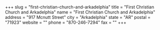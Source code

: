 +++
slug = "first-christian-church-and-arkadelphia"
title = "First Christian Church and Arkadelphia"
name = "First Christian Church and Arkadelphia"
address = "917 Mcnutt Street"
city = "Arkadelphia"
state = "AR"
postal = "71923"
website = ""
phone = "870-246-7294"
fax = ""
+++
